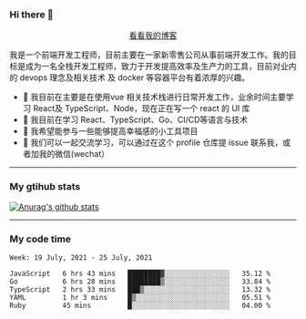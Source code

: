 ### Hi there 👋

<p align="center">
  <a href="https://real-jacket.github.io/">看看我的博客</a>
</p>

我是一个前端开发工程师，目前主要在一家新零售公司从事前端开发工作。我的目标是成为一名全栈开发工程师，致力于开发提高效率及生产力的工具，目前对业内的 devops 理念及相关技术 及 docker 等容器平台有着浓厚的兴趣。

- 🔭 我目前在主要是在使用vue 相关技术栈进行日常开发工作，业余时间主要学习 React及 TypeScript、Node，现在正在写一个 react 的 UI 库 
- 🌱 我目前在学习 React、TypeScript、Go、CI/CD等语言与技术
- 👯 我希望能参与一些能够提高幸福感的小工具项目
- 💬 我们可以一起交流学习，可以通过在这个 profile 仓库提 issue 联系我，或者加我的微信(wechat）

***

### My gtihub stats

[![Anurag's github stats](https://github-readme-stats.vercel.app/api?username=real-jacket)](https://github.com/anuraghazra/github-readme-stats)

***

### My code time

<!--START_SECTION:waka-->
```text
Week: 19 July, 2021 - 25 July, 2021

JavaScript   6 hrs 43 mins   ████████▓░░░░░░░░░░░░░░░░   35.12 % 
Go           6 hrs 28 mins   ████████▒░░░░░░░░░░░░░░░░   33.84 % 
TypeScript   2 hrs 33 mins   ███▒░░░░░░░░░░░░░░░░░░░░░   13.32 % 
YAML         1 hr 3 mins     █▒░░░░░░░░░░░░░░░░░░░░░░░   05.51 % 
Ruby         45 mins         █░░░░░░░░░░░░░░░░░░░░░░░░   04.00 % 
```
<!--END_SECTION:waka-->
